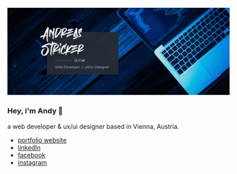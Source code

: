 ![Andreas Stricker GitHub Profile](https://github.com/andreas-stricker/andreas-stricker/blob/main/github_profile_hero.jpg?raw=true)

### Hey, i'm Andy 👋

a web developer & ux/ui designer based in Vienna, Austria.


- <a href="https://www.andreas-stricker.at" target="_blank">portfolio website</a>
- <a href="https://www.linkedin.com/in/andreas-stricker/" target="_blank">linkedIn</a>
- <a href="https://www.facebook.com/andreas.stricker.webdev" target="_blank">facebook</a>
- <a href="https://www.instagram.com/andy.webdev" target="_blank">instagram</a>

